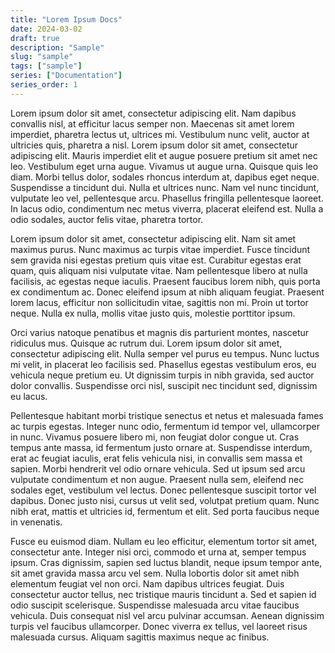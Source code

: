 ```yaml
---
title: "Lorem Ipsum Docs"
date: 2024-03-02
draft: true
description: "Sample"
slug: "sample"
tags: ["sample"]
series: ["Documentation"]
series_order: 1
---
```


Lorem ipsum dolor sit amet, consectetur adipiscing elit. Nam dapibus convallis nisl, at efficitur lacus semper non. Maecenas sit amet lorem imperdiet, pharetra lectus ut, ultrices mi. Vestibulum nunc velit, auctor at ultricies quis, pharetra a nisl. Lorem ipsum dolor sit amet, consectetur adipiscing elit. Mauris imperdiet elit et augue posuere pretium sit amet nec leo. Vestibulum eget urna augue. Vivamus ut augue urna. Quisque quis leo diam. Morbi tellus dolor, sodales rhoncus interdum at, dapibus eget neque. Suspendisse a tincidunt dui. Nulla et ultrices nunc. Nam vel nunc tincidunt, vulputate leo vel, pellentesque arcu. Phasellus fringilla pellentesque laoreet. In lacus odio, condimentum nec metus viverra, placerat eleifend est. Nulla a odio sodales, auctor felis vitae, pharetra tortor.

Lorem ipsum dolor sit amet, consectetur adipiscing elit. Nam sit amet maximus purus. Nunc maximus ac turpis vitae imperdiet. Fusce tincidunt sem gravida nisi egestas pretium quis vitae est. Curabitur egestas erat quam, quis aliquam nisi vulputate vitae. Nam pellentesque libero at nulla facilisis, ac egestas neque iaculis. Praesent faucibus lorem nibh, quis porta ex condimentum ac. Donec eleifend ipsum at nibh aliquam feugiat. Praesent lorem lacus, efficitur non sollicitudin vitae, sagittis non mi. Proin ut tortor neque. Nulla ex nulla, mollis vitae justo quis, molestie porttitor ipsum.

Orci varius natoque penatibus et magnis dis parturient montes, nascetur ridiculus mus. Quisque ac rutrum dui. Lorem ipsum dolor sit amet, consectetur adipiscing elit. Nulla semper vel purus eu tempus. Nunc luctus mi velit, in placerat leo facilisis sed. Phasellus egestas vestibulum eros, eu vehicula neque pretium eu. Ut dignissim turpis in nibh gravida, sed auctor dolor convallis. Suspendisse orci nisl, suscipit nec tincidunt sed, dignissim eu lacus.

Pellentesque habitant morbi tristique senectus et netus et malesuada fames ac turpis egestas. Integer nunc odio, fermentum id tempor vel, ullamcorper in nunc. Vivamus posuere libero mi, non feugiat dolor congue ut. Cras tempus ante massa, id fermentum justo ornare at. Suspendisse interdum, erat ac feugiat iaculis, erat felis vehicula nisi, in convallis sem massa et sapien. Morbi hendrerit vel odio ornare vehicula. Sed ut ipsum sed arcu vulputate condimentum et non augue. Praesent nulla sem, eleifend nec sodales eget, vestibulum vel lectus. Donec pellentesque suscipit tortor vel dapibus. Donec justo nisi, cursus ut velit sed, volutpat pretium quam. Nunc nibh erat, mattis et ultricies id, fermentum et elit. Sed porta faucibus neque in venenatis.

Fusce eu euismod diam. Nullam eu leo efficitur, elementum tortor sit amet, consectetur ante. Integer nisi orci, commodo et urna at, semper tempus ipsum. Cras dignissim, sapien sed luctus blandit, neque ipsum tempor ante, sit amet gravida massa arcu vel sem. Nulla lobortis dolor sit amet nibh elementum feugiat vel non orci. Nam dapibus ultrices feugiat. Duis consectetur auctor tellus, nec tristique mauris tincidunt a. Sed et sapien id odio suscipit scelerisque. Suspendisse malesuada arcu vitae faucibus vehicula. Duis consequat nisl vel arcu pulvinar accumsan. Aenean dignissim turpis vel faucibus ullamcorper. Donec viverra ex tellus, vel laoreet risus malesuada cursus. Aliquam sagittis maximus neque ac finibus.